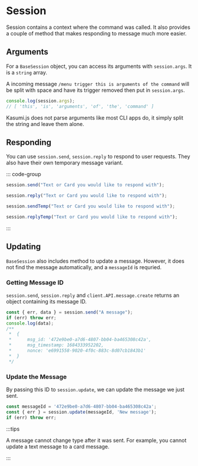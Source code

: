 # Session

Session contains a context where the command was called. It also provides a couple of method that makes responding to message much more easier.

## Arguments

For a `BaseSession` object, you can access its arguments with `session.args`. It is a `string` array. 

A incoming message `/menu trigger this is arguments of the command` will be split with space and have its trigger removed then put in `session.args`.

``` typescript
console.log(session.args);
// [ 'this', 'is', 'arguments', 'of', 'the', 'command' ]
```

Kasumi.js does not parse arguments like most CLI apps do, it simply split the string and leave them alone.

## Responding

You can use `session.send`, `session.reply` to respond to user requests. They also have their own temporary message variant.

::: code-group

```typescript [Send]
session.send("Text or Card you would like to respond with");
```

```typescript [Reply]
session.reply("Text or Card you would like to respond with");
```

```typescript [Send Temporarily]
session.sendTemp("Text or Card you would like to respond with");
```

```typescript [Reply Temporarily]
session.replyTemp("Text or Card you would like to respond with");
```

:::

## Updating

`BaseSession` also includes method to update a message. However, it does not find the message automatically, and a `messageId` is requried.

### Getting Message ID

`session.send`, `session.reply` and `client.API.message.create` returns an object containing its message ID.

```typescript
const { err, data } = session.send("A message");
if (err) throw err;
console.log(data);
/**
 *  {
 *      msg_id: '472e9be0-a7d6-4807-bb04-ba465308c42a',
 *      msg_timestamp: 1684333952202,
 *      nonce: 'e6991558-9020-4f0c-883c-8d07cb1843b1'
 *  }
 */
```

### Update the Message

By passing this ID to `session.update`, we can update the message we just sent.

```typescript
const messageId = '472e9be0-a7d6-4807-bb04-ba465308c42a';
const { err } = session.update(messageId, 'New message');
if (err) throw err;
```

:::tips

A message cannot change type after it was sent. For example, you cannot update a text message to a card message.

:::